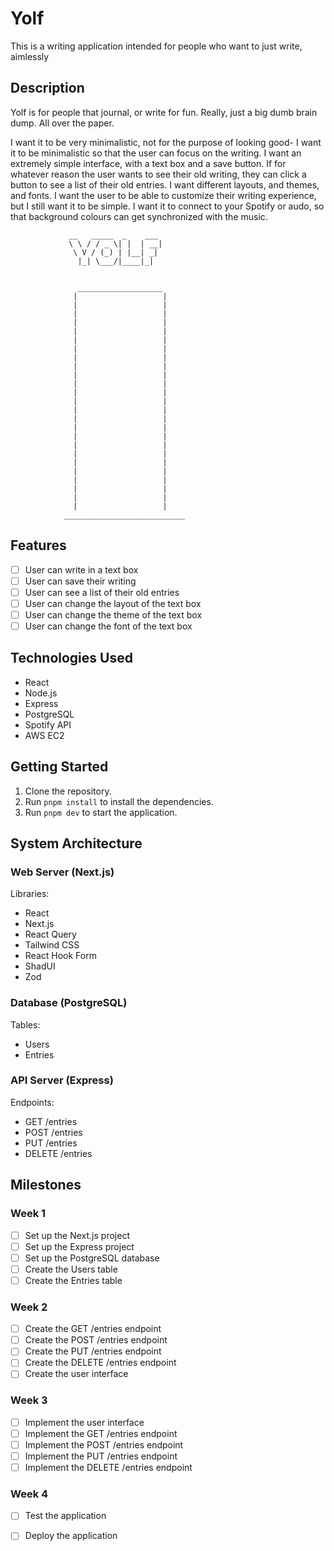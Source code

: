 # Yolf
This is a writing application intended for people who want to just write, aimlessly

## Description
Yolf is for people that journal, or write for fun. Really, just a big dumb brain dump. All over the paper.

I want it to be very minimalistic, not for the purpose of looking good- I want it to be minimalistic so that the user can focus on the writing.
I want an extremely simple interface, with a text box and a save button. 
If for whatever reason the user wants to see their old writing, they can click a button to see a list of their old entries.
I want different layouts, and themes, and fonts. I want the user to be able to customize their writing experience, but I still want it to be simple.
I want it to connect to your Spotify or audo, so that background colours can get synchronized with the music.

                 __   _____  _    ___
                 \ \ / / _ \| |  | __|
                  \ V / (_) | |__| _| 
                   |_| \___/|____|_|               
                                                            

                   ___________________
                  |                   | 
                  |                   |
                  |                   |
                  |                   |
                  |                   |
                  |                   |
                  |                   |
                  |                   |
                  |                   |
                  |                   |
                  |                   |
                  |                   |
                  |                   |
                  |                   |
                  |                   |
                  |                   |
                  |                   |
                  |                   |
                  |                   |
                  |                   |
                  |                   |
                  |                   |
                  |                   |
                  |                   |
                  |                   |
                ___________________________

## Features

- [ ] User can write in a text box
- [ ] User can save their writing
- [ ] User can see a list of their old entries
- [ ] User can change the layout of the text box
- [ ] User can change the theme of the text box
- [ ] User can change the font of the text box

## Technologies Used

- React
- Node.js
- Express
- PostgreSQL
- Spotify API
- AWS EC2

## Getting Started

1. Clone the repository.
2. Run `pnpm install` to install the dependencies.
3. Run `pnpm dev` to start the application.

## System Architecture

### Web Server (Next.js)

Libraries:
- React
- Next.js
- React Query
- Tailwind CSS
- React Hook Form
- ShadUI
- Zod

### Database (PostgreSQL)

Tables:
- Users
- Entries

### API Server (Express)

Endpoints:
- GET /entries
- POST /entries
- PUT /entries
- DELETE /entries

## Milestones

### Week 1

- [ ] Set up the Next.js project
- [ ] Set up the Express project
- [ ] Set up the PostgreSQL database
- [ ] Create the Users table
- [ ] Create the Entries table

### Week 2

- [ ] Create the GET /entries endpoint
- [ ] Create the POST /entries endpoint
- [ ] Create the PUT /entries endpoint
- [ ] Create the DELETE /entries endpoint
- [ ] Create the user interface

### Week 3

- [ ] Implement the user interface
- [ ] Implement the GET /entries endpoint
- [ ] Implement the POST /entries endpoint
- [ ] Implement the PUT /entries endpoint
- [ ] Implement the DELETE /entries endpoint

### Week 4

- [ ] Test the application
- [ ] Deploy the application








